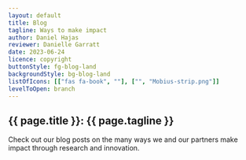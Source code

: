 ```yaml
---
layout: default
title: Blog
tagline: Ways to make impact
author: Daniel Hajas
reviewer: Danielle Garratt
date: 2023-06-24
licence: copyright
buttonStyle: fg-blog-land
backgroundStyle: bg-blog-land
listOfIcons: [["fas fa-book", ""], ["", "Mobius-strip.png"]]
levelToOpen: branch
---
```

## {{ page.title }}: {{ page.tagline }}

Check out our blog posts on the many ways we and our partners make impact through research and innovation.

